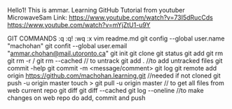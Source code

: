 Hello1!
This is ammar. Learning GitHub Tutorial from youtuber MicrowaveSam
Link: https://www.youtube.com/watch?v=73I5dRucCds
https://www.youtube.com/watch?v=mYjZtU1-u9Y

GIT COMMANDS
:q
:q!
:wq
:x
vim readme.md
git config --global user.name "machohan"
git confit --global user.email "ammar.chohan@mail.utoronto.ca"
git init
git clone <link>
git status
git add <filename>
git rm <filename>
git rm -r <foldername>/
git rm --cached <filename> // to untrack
git add . //to add untracked files
git commit -help
git commit -m <message/comment>
git log
git remote add origin https://github.com/machohan.learning.git //needed if not cloned
git push -u origin master
touch <filename>>
git pull -u origin master // to get all files from web current repo
git diff
git diff --cached
git log --oneline
//to make changes on web repo do add, commit and push
